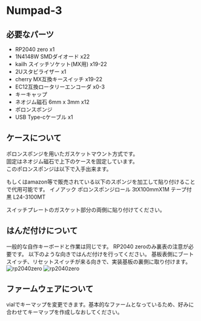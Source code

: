 # Numpad-3
 
## 必要なパーツ
* RP2040 zero x1  
* 1N4148W SMDダイオード x22  
* kailh スイッチソケット(MX用) x19-22  
* 2Uスタビライザー x1  
* cherry MX互換キースイッチ x19-22  
* EC12互換ロータリーエンコーダ x0-3  
* キーキャップ  
* ネオジム磁石 6mm x 3mm x12  
* ポロンスポンジ  
* USB Type-cケーブル x1

## ケースについて
ポロンスポンジを用いたガスケットマウント方式です。  
固定はネオジム磁石で上下のケースを固定しています。  
このポロンスポンジは以下で入手出来ます。


もしくはamazon等で販売されている以下のスポンジを加工して貼り付けることで代用可能です。
イノアック ポロンスポンジロール 3tX100mmX1M テープ付 黒 L24-3100MT

スイッチプレートのガスケット部分の両側に貼り付けてください。


## はんだ付けについて
一般的な自作キーボードと作業は同じです。
RP2040 zeroのみ裏表の注意が必要です。
以下のような向きではんだ付けを行ってください。
基板表側にブートスイッチ、リセットスイッチが来る向きで、実装基板の裏側に取り付けます。
![rp2040zero](https://github.com/takamegane/Numpad-3/blob/main/jpg/rp2040%20zero.jpg)
![rp2040zero](https://github.com/takamegane/Numpad-3/blob/main/jpg/rp2040zero1.jpg)

## ファームウェアについて
vialでキーマップを変更できます。基本的なファームとなっているため、好みに合わせてキーマップを作成しなおしてください。
